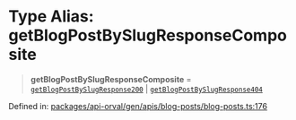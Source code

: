 # Type Alias: getBlogPostBySlugResponseComposite

> **getBlogPostBySlugResponseComposite** = [`getBlogPostBySlugResponse200`](getBlogPostBySlugResponse200.md) \| [`getBlogPostBySlugResponse404`](getBlogPostBySlugResponse404.md)

Defined in: [packages/api-orval/gen/apis/blog-posts/blog-posts.ts:176](https://github.com/the-inconvenience-store/mono-example/blob/77ed7dd80da67d5d4a2bd8320e638952ed491201/packages/api-orval/gen/apis/blog-posts/blog-posts.ts#L176)
